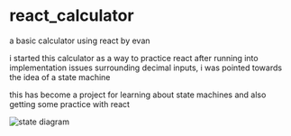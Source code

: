 # react_calculator
a basic calculator using react
by evan

i started this calculator as a way to practice react
after running into implementation issues surrounding decimal inputs, i was pointed towards the idea of a state machine

this has become a project for learning about state machines and also getting some practice with react

![state diagram](react_calculator/state_diagram.png)
    
